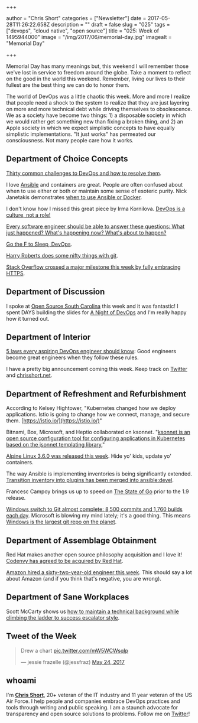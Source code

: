 +++

author = "Chris Short"
categories = ["Newsletter"]
date = 2017-05-28T11:26:22.658Z
description = ""
draft = false
slug = "025"
tags = ["devops", "cloud native", "open source"]
title = "025: Week of 1495944000"
image = "/img/2017/06/memorial-day.jpg"
imagealt = "Memorial Day"

+++

Memorial Day has many meanings but, this weekend I will remember those we've lost in service to freedom around the globe. Take a moment to reflect on the good in the world this weekend. Remember, living our lives to their fullest are the best thing we can do to honor them.

The world of DevOps was a little chaotic this week. More and more I realize that people need a shock to the system to realize that they are just layering on more and more technical debt while driving themselves to obsolescence. We as a society have become two things: 1) a disposable society in which we would rather get something new than fixing a broken thing, and 2) an Apple society in which we expect simplistic concepts to have equally simplistic implementations. "It just works" has permeated our consciousness. Not many people care how it works.

## Department of Choice Concepts

[Thirty common challenges to DevOps and how to resolve them](https://techbeacon.com/30-common-challenges-devops-how-resolve-them).

I love [Ansible](https://www.ansible.com/) and containers are great. People are often confused about when to use either or both or maintain some sense of esoteric purity. Nick Janetakis demonstrates [when to use Ansible or Docker](https://diveintodocker.com/blog/docker-and-ansible-solve-2-different-problems-and-they-can-be-used-together).

I don't know how I missed this great piece by Irma Kornilova. [DevOps is a culture, not a role!](https://dev.jlelse.eu/devops-is-a-culture-not-a-role-be1bed149b0)

[Every software engineer should be able to answer these questions: What just happened? What's happening now? What's about to happen?](https://thenewstack.io/dev-ops-doesnt-matter-need-observability/)

[Go the F to Sleep, DevOps](https://m.signalvnoise.com/sleep-deprivation-is-not-a-badge-of-honor-f24fbff47a75).

[Harry Roberts does some nifty things with git](https://csswizardry.com/2017/05/little-things-i-like-to-do-with-git/).

[Stack Overflow crossed a major milestone this week by fully embracing HTTPS](https://nickcraver.com/blog/2017/05/22/https-on-stack-overflow/).

## Department of Discussion

I spoke at [Open Source South Carolina](https://www.meetup.com/Open-Source-South-Carolina/events/239747095/) this week and it was fantastic! I spent DAYS building the slides for [A Night of DevOps](https://speakerdeck.com/chrisshort/a-night-of-devops) and I'm really happy how it turned out.

## Department of Interior

[5 laws every aspiring DevOps engineer should know](https://opensource.com/open-organization/17/5/5-devops-laws): Good engineers become great engineers when they follow these rules.

I have a pretty big announcement coming this week. Keep track on [Twitter](https://twitter.com/ChrisShort) and [chrisshort.net](https://chrisshort.net/).

## Department of Refreshment and Refurbishment

According to Kelsey Hightower, "Kubernetes changed how we deploy applications. Istio is going to change how we connect, manage, and secure them. [https://istio.io/](https://istio.io/)"

Bitnami, Box, Microsoft, and Heptio collaborated on ksonnet. "[ksonnet is an open source configuration tool for configuring applications in Kubernetes based on the jsonnet templating library.](http://blog.bitnami.com/2017/05/ksonnet-open-source.html)"

[Alpine Linux 3.6.0 was released this week](https://alpinelinux.org/posts/Alpine-3.6.0-released.html). Hide yo' kids, update yo' containers.

The way Ansible is implementing inventories is being significantly extended. [Transition inventory into plugins has been merged into ansible:devel](https://github.com/ansible/ansible/pull/23001).

Francesc Campoy brings us up to speed on [The State of Go](https://talks.golang.org/2017/state-of-go-may.slide) prior to the 1.9 release.

[Windows switch to Git almost complete: 8,500 commits and 1,760 builds each day](https://arstechnica.com/information-technology/2017/05/90-of-windows-devs-now-using-git-creating-1760-windows-builds-per-day/). Microsoft is blowing my mind lately; it's a good thing. This means [Windows is the largest git repo on the planet](https://blogs.msdn.microsoft.com/bharry/2017/05/24/the-largest-git-repo-on-the-planet/).

## Department of Assemblage Obtainment

Red Hat makes another open source philosophy acquisition and I love it! [Codenvy has agreed to be acquired by Red Hat](https://www.redhat.com/en/about/press-releases/red-hat-acquire-codenvy-provider-agile-and-cloud-native-development-tools).

[Amazon hired a sixty-two-year-old engineer this week](https://venturebeat.com/2017/05/22/aws-signs-java-father-james-gosling/). This should say a lot about Amazon (and if you think that's negative, you are wrong).

## Department of Sane Workplaces

Scott McCarty shows us [how to maintain a technical background while climbing the ladder to success escalator style](https://opensource.com/article/17/5/how-stay-technical-while-becoming-business-savvy).

## Tweet of the Week

<blockquote class="twitter-tweet" data-lang="en"><p lang="en" dir="ltr">Drew a chart <a href="https://t.co/mW5WCWsqIp">pic.twitter.com/mW5WCWsqIp</a></p>&mdash; jessie frazelle (@jessfraz) <a href="https://twitter.com/jessfraz/status/867488490237374465?ref_src=twsrc%5Etfw">May 24, 2017</a></blockquote>
<script async src="https://platform.twitter.com/widgets.js" charset="utf-8"></script>

## whoami

I'm [**Chris Short**](https://chrisshort.net), 20+ veteran of the IT industry and 11 year veteran of the US Air Force. I help people and companies embrace DevOps practices and tools through writing and public speaking. I am a staunch advocate for transparency and open source solutions to problems. Follow me on [Twitter](https://twitter.com/ChrisShort)!
